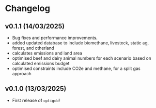 # Changelog

<!--next-version-placeholder-->

## v0.1.1 (14/03/2025)

- Bug fixes and performance improvements.
- added updated database to include biomethane, livestock, static ag, 
forest, and otherland
- calculates emissions and land area 
- optimised beef and dairy animal numbers for each scenario based on calculated
emissions budget 
- optimised constraints include CO2e and methane, for a split gas approach

## v0.1.0 (13/03/2025)

- First release of `optigob`!

